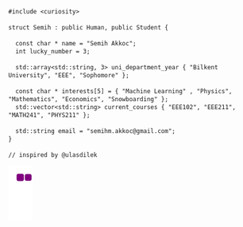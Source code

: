 ```
#include <curiosity>
  
struct Semih : public Human, public Student {
  
  const char * name = "Semih Akkoc";
  int lucky_number = 3;
  
  std::array<std::string, 3> uni_department_year { "Bilkent University", "EEE", "Sophomore" };
  
  const char * interests[5] = { "Machine Learning" , "Physics", "Mathematics", "Economics", "Snowboarding" };
  std::vector<std::string> current_courses { "EEE102", "EEE211", "MATH241", "PHYS211" };
  
  std::string email = "semihm.akkoc@gmail.com";
}

// inspired by @ulasdilek
```

![snake gif](https://github.com/SemihAkkoc/SemihAkkoc/blob/output/github-contribution-grid-snake.gif)

<!---
SemihAkkoc/SemihAkkoc is a ✨ special ✨ repository because its `README.md` (this file) appears on your GitHub profile.
You can click the Preview link to take a look at your changes.
--->

